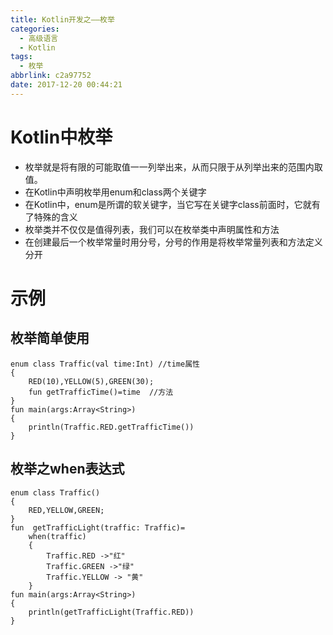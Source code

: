 ```yaml
---
title: Kotlin开发之——枚举
categories:
  - 高级语言
  - Kotlin
tags:
  - 枚举
abbrlink: c2a97752
date: 2017-12-20 00:44:21
---
```

# Kotlin中枚举

- 枚举就是将有限的可能取值一一列举出来，从而只限于从列举出来的范围内取值。
- 在Kotlin中声明枚举用enum和class两个关键字
- 在Kotlin中，enum是所谓的软关键字，当它写在关键字class前面时，它就有了特殊的含义
- 枚举类并不仅仅是值得列表，我们可以在枚举类中声明属性和方法
- 在创建最后一个枚举常量时用分号，分号的作用是将枚举常量列表和方法定义分开
<!--more-->

# 示例
## 枚举简单使用
	enum class Traffic(val time:Int) //time属性
	{
    	RED(10),YELLOW(5),GREEN(30);
    	fun getTrafficTime()=time  //方法
	}
	fun main(args:Array<String>)
	{
   		println(Traffic.RED.getTrafficTime())
	}
## 枚举之when表达式

	enum class Traffic()
	{
    	RED,YELLOW,GREEN;
	}
	fun  getTrafficLight(traffic: Traffic)=
        when(traffic)
		{
            Traffic.RED ->"红"
            Traffic.GREEN ->"绿"
            Traffic.YELLOW -> "黄"
        }
	fun main(args:Array<String>)
	{
   	 	println(getTrafficLight(Traffic.RED))
	}